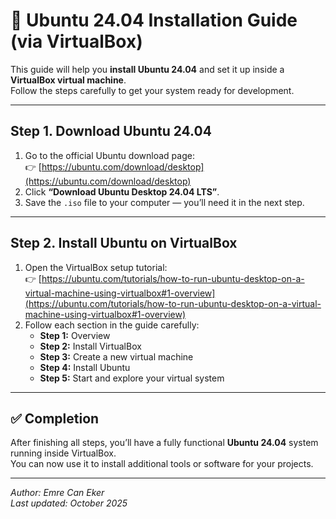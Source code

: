 # 🐧 Ubuntu 24.04 Installation Guide (via VirtualBox)

This guide will help you **install Ubuntu 24.04** and set it up inside a **VirtualBox virtual machine**.  
Follow the steps carefully to get your system ready for development.

---

## Step 1. Download Ubuntu 24.04

1. Go to the official Ubuntu download page:  
   👉 [https://ubuntu.com/download/desktop](https://ubuntu.com/download/desktop)
2. Click **“Download Ubuntu Desktop 24.04 LTS”**.
3. Save the `.iso` file to your computer — you’ll need it in the next step.

---

## Step 2. Install Ubuntu on VirtualBox

1. Open the VirtualBox setup tutorial:  
   👉 [https://ubuntu.com/tutorials/how-to-run-ubuntu-desktop-on-a-virtual-machine-using-virtualbox#1-overview](https://ubuntu.com/tutorials/how-to-run-ubuntu-desktop-on-a-virtual-machine-using-virtualbox#1-overview)
2. Follow each section in the guide carefully:
   - **Step 1:** Overview  
   - **Step 2:** Install VirtualBox  
   - **Step 3:** Create a new virtual machine  
   - **Step 4:** Install Ubuntu  
   - **Step 5:** Start and explore your virtual system

---

## ✅ Completion

After finishing all steps, you’ll have a fully functional **Ubuntu 24.04** system running inside VirtualBox.  
You can now use it to install additional tools or software for your projects.

---

*Author: Emre Can Eker*  
*Last updated: October 2025*
